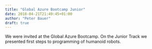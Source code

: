 ```yaml
---
title: "Global Azure Bootcamp Junior"
date: 2018-04-21T21:49:45+01:00
author: "Peter Bauer"
draft: true
---
```

We were invited at the Global Azure Bootcamp. On the Junior Track we presented first steps to programming of humanoid robots.
